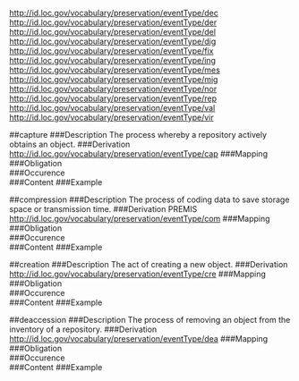 





http://id.loc.gov/vocabulary/preservation/eventType/dec
http://id.loc.gov/vocabulary/preservation/eventType/der
http://id.loc.gov/vocabulary/preservation/eventType/del
http://id.loc.gov/vocabulary/preservation/eventType/dig
http://id.loc.gov/vocabulary/preservation/eventType/fix
http://id.loc.gov/vocabulary/preservation/eventType/ing
http://id.loc.gov/vocabulary/preservation/eventType/mes
http://id.loc.gov/vocabulary/preservation/eventType/mig
http://id.loc.gov/vocabulary/preservation/eventType/nor
http://id.loc.gov/vocabulary/preservation/eventType/rep
http://id.loc.gov/vocabulary/preservation/eventType/val
http://id.loc.gov/vocabulary/preservation/eventType/vir

##capture
###Description
The process whereby a repository actively obtains an object.
###Derivation
http://id.loc.gov/vocabulary/preservation/eventType/cap
###Mapping
###Obligation	
###Occurence	
###Content
###Example

##compression
###Description
The process of coding data to save storage space or transmission time.
###Derivation
PREMIS
http://id.loc.gov/vocabulary/preservation/eventType/com
###Mapping
###Obligation	
###Occurence	
###Content
###Example

##creation
###Description
The act of creating a new object.
###Derivation
http://id.loc.gov/vocabulary/preservation/eventType/cre
###Mapping
###Obligation	
###Occurence	
###Content
###Example



##deaccession
###Description
The process of removing an object from the inventory of a repository.
###Derivation
http://id.loc.gov/vocabulary/preservation/eventType/dea
###Mapping
###Obligation	
###Occurence	
###Content
###Example
